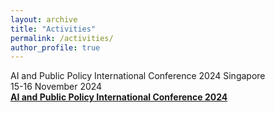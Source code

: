 ```yaml
---
layout: archive
title: "Activities"
permalink: /activities/
author_profile: true
--- 
```

AI and Public Policy International Conference 2024 Singapore <br>
15-16 November 2024 <br>
<b>[AI and Public Policy International Conference 2024](https://cms.lienconference.sg/index/index/detail?id=35)</b> <br>
